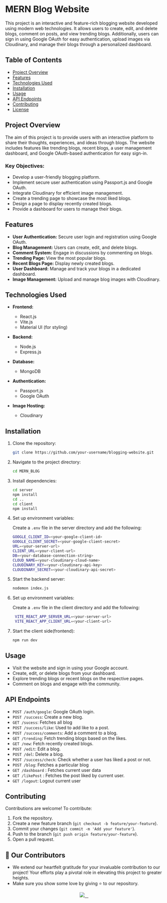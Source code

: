 # MERN Blog Website

This project is an interactive and feature-rich blogging website developed using modern web technologies. It allows users to create, edit, and delete blogs, comment on posts, and view trending blogs. Additionally, users can sign in using Google OAuth for easy authentication, upload images via Cloudinary, and manage their blogs through a personalized dashboard.

## Table of Contents

- [Project Overview](#project-overview)
- [Features](#features)
- [Technologies Used](#technologies-used)
- [Installation](#installation)
- [Usage](#usage)
- [API Endpoints](#api-endpoints)
- [Contributing](#contributing)
- [License](#license)

## Project Overview

The aim of this project is to provide users with an interactive platform to share their thoughts, experiences, and ideas through blogs. The website includes features like trending blogs, recent blogs, a user management dashboard, and Google OAuth-based authentication for easy sign-in.

### Key Objectives:
- Develop a user-friendly blogging platform.
- Implement secure user authentication using Passport.js and Google OAuth.
- Integrate Cloudinary for efficient image management.
- Create a trending page to showcase the most liked blogs.
- Design a page to display recently created blogs.
- Provide a dashboard for users to manage their blogs.

## Features

- **User Authentication:** Secure user login and registration using Google OAuth.
- **Blog Management:** Users can create, edit, and delete blogs.
- **Comment System:** Engage in discussions by commenting on blogs.
- **Trending Page:** View the most popular blogs.
- **Recent Blogs Page:** Display newly created blogs.
- **User Dashboard:** Manage and track your blogs in a dedicated dashboard.
- **Image Management:** Upload and manage blog images with Cloudinary.

## Technologies Used

- **Frontend:**
  - React.js
  - Vite.js
  - Material UI (for styling)

- **Backend:**
  - Node.js
  - Express.js

- **Database:**
  - MongoDB

- **Authentication:**
  - Passport.js
  - Google OAuth

- **Image Hosting:**
  - Cloudinary

## Installation

1. Clone the repository:

    ```bash
    git clone https://github.com/your-username/blogging-website.git
    ```

2. Navigate to the project directory:

    ```bash
    cd MERN_BLOG
    ```

3. Install dependencies:

    ```bash
    cd server
    npm install
    cd ..
    cd client
    npm install
    ```

4. Set up environment variables:

    Create a `.env` file in the server directory and add the following:

    ```bash
    GOOGLE_CLIENT_ID=<your-google-client-id>
    GOOGLE_CLIENT_SECRET=<your-google-client-secret>
    URL=<your-server-url>
    CLIENT_URL=<your-client-url>
    DB=<your-database-connection-string>
    CLOUD_NAME=<your-cloudinary-cloud-name>
    CLOUDINARY_KEY=<your-cloudinary-api-key>
    CLOUDINARY_SECRET=<your-cloudinary-api-secret>
    ```

5. Start the backend server:

    ```bash
    nodemon index.js
    ```

6. Set up environment variables:

    Create a `.env` file in the client  directory and add the following:
   ```bash
    VITE_REACT_APP_SERVER_URL=<your-server-url>
    VITE_REACT_APP_CLIENT_URL=<your-client-url>
    ```
   
8. Start the client side(frontend):
   ```bash
   npm run dev
   ```

## Usage

- Visit the website and sign in using your Google account.
- Create, edit, or delete blogs from your dashboard.
- Explore trending blogs or recent blogs on the respective pages.
- Comment on blogs and engage with the community.

## API Endpoints

- `POST /auth/google`: Google OAuth login.
- `POST /success`: Create a new blog.
- `GET /sucess`: Fetches all blog
- `POST /success/like`: Used to add like to a post.
- `POST /success/comments`: Add a comment to a blog.
- `GET /trending`: Fetch trending blogs based on the likes.
- `GET /new`: Fetch recently created blogs.
- `POST /edit`: Edit a blog.
- `POST /del`: Delete a blog.
- `POST /success/check`: Check whether a user has liked a post or not.
- `POST /blog`: Fetches a particular blog
- `GET /dashboard` : Fetches current user data
- `GET /likePost` : Fetches the post liked by current user.
- `GET /logout`: Logout current user

## Contributing

Contributions are welcome! To contribute:

1. Fork the repository.
2. Create a new feature branch (`git checkout -b feature/your-feature`).
3. Commit your changes (`git commit -m 'Add your feature'`).
4. Push to the branch (`git push origin feature/your-feature`).
5. Open a pull request.

## 👀 Our Contributors

- We extend our heartfelt gratitude for your invaluable contribution to our project! Your efforts play a pivotal role in elevating this project to greater heights.
- Make sure you show some love by giving ⭐ to our repository.

<div align="center">

  <a href="https://github.com/sharmavikas4/MERN_BLOG">
    <img src="https://contrib.rocks/image?repo=sharmavikas4/MERN_BLOG&&max=100" />
  </a>
</div>